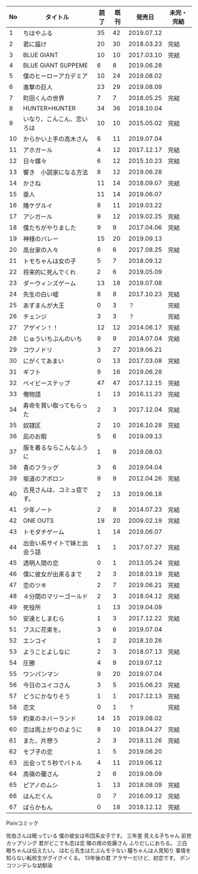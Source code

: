 | No   | タイトル                     | 読了 | 既刊 | 発売日     | 未完・完結 |
| ---- | ---------------------------- | ---- | ---- | ---------- | ---------- |
| 1    | ちはやふる                   | 35   | 42   | 2019.07.12 |            |
| 2    | 君に届け                     | 20   | 30   | 2018.03.23 | 完結       |
| 3    | BLUE GIANT                   | 10   | 10   | 2017.03.10 | 完結       |
| 4    | BLUE GIANT SUPPEME           | 6    | 8    | 2019.06.28 |            |
| 5    | 僕のヒーローアカデミア       | 10   | 24   | 2019.08.02 |            |
| 6    | 進撃の巨人                   | 23   | 29   | 2019.08.09 |            |
| 7    | 町田くんの世界               | 7    | 7    | 2018.05.25 | 完結       |
| 8    | HUNTER×HUNTER                | 34   | 36   | 2018.10.04 |            |
| 9    | いなり、こんこん、恋いろは   | 10   | 10   | 2015.05.02 | 完結       |
| 10   | からかい上手の高木さん       | 6    | 11   | 2019.07.04 |            |
| 11   | アホガール                   | 4    | 12   | 2017.12.17 | 完結       |
| 12   | 日々蝶々                     | 6    | 12   | 2015.10.23 | 完結       |
| 13   | 響き　小説家になる方法       | 8    | 12   | 2019.06.28 |            |
| 14   | かさね                       | 11   | 14   | 2018.09.07 | 完結       |
| 15   | 亜人                         | 11   | 14   | 2019.06.07 |            |
| 16   | 賭ケグルイ                   | 8    | 11   | 2019.03.22 |            |
| 17   | アシガール                   | 9    | 12   | 2019.02.25 | 完結       |
| 18   | 僕たちがやりました           | 9    | 9    | 2017.04.06 | 完結       |
| 19   | 神様のバレー                 | 15   | 20   | 2019.09.13 |            |
| 20   | 高台家の人々                 | 6    | 6    | 2017.08.25 | 完結       |
| 21   | トモちゃんは女の子           | 5    | 7    | 2018.09.12 |            |
| 22   | 将来的に死んでくれ           | 2    | 6    | 2019.05.09 |            |
| 23   | ダーウィンズゲーム           | 13   | 18   | 2019.07.08 |            |
| 24   | 先生の白い嘘                 | 8    | 8    | 2017.10.23 | 完結       |
| 25   | あずまんが大王               | 0    | 3    | ？         | 完結       |
| 26   | チェンジ                     | 3    | 3    | ？         | 完結       |
| 27   | アゲイン！！                 | 12   | 12   | 2014.06.17 | 完結       |
| 28   | じゅういちぶんのいち         | 9    | 9    | 2014.07.04 | 完結       |
| 29   | コウノドリ                   | 3    | 27   | 2019.06.21 |            |
| 30   | にがくてあまい               | 0    | 13   | 2017.03.08 | 完結       |
| 31   | ギフト                       | 9    | 16   | 2019.06.28 |            |
| 32   | ベイビーステップ             | 47   | 47   | 2017.12.15 | 完結       |
| 33   | 俺物語                       | 1    | 13   | 2016.11.23 | 完結       |
| 34   | 寿命を買い取ってもらった     | 2    | 3    | 2017.12.04 | 完結       |
| 35   | 奴隷区                       | 2    | 10   | 2016.10.28 | 完結       |
| 36   | 凪のお暇                     | 5    | 6    | 2019.09.13 |            |
| 37   | 服を着るならこんなふうに     | 1    | 9    | 2019.08.03 |            |
| 38   | 青のフラッグ                 | 3    | 6    | 2019.04.04 |            |
| 39   | 坂道のアポロン               | 9    | 9    | 2012.04.26 | 完結       |
| 40   | 古見さんは、コミュ症です。   | 2    | 13   | 2019.06.18 |            |
| 41   | 少年ノート                   | 2    | 8    | 2014.07.23 | 完結       |
| 42   | ONE OUTS                     | 19   | 20   | 2009.02.19 | 完結       |
| 43   | トモダチゲーム               | 1    | 14   | 2019.06.07 |            |
| 44   | 出会い系サイトで妹と出会う話 | 1    | 1    | 2017.07.27 | 完結       |
| 45   | 透明人間の恋                 | 0    | 1    | 2013.05.24 | 完結       |
| 46   | 僕に彼女が出来るまで         | 2    | 3    | 2018.03.19 | 完結       |
| 47   | 恋のツキ                     | 2    | 7    | 2019.06.21 | 完結       |
| 48   | ４分間のマリーゴールド       | 2    | 3    | 2018.04.12 | 完結       |
| 49   | 死役所                       | 1    | 13   | 2019.04.09 |            |
| 50   | 安達としまむら               | 1    | 3    | 2017.12.22 | 完結       |
| 51   | ブスに花束を。               | 3    | 6    | 2019.07.04 |            |
| 52   | エンコイ                     | 1    | 2    | 2018.10.26 |            |
| 53   | ようことよしなに             | 2    | 3    | 2018.07.13 | 完結       |
| 54   | 圧勝                         | 4    | 9    | 2019.07.12 |            |
| 55   | ワンパンマン                 | 9    | 20   | 2019.07.04 |            |
| 56   | 今日のユイコさん             | 3    | 5    | 2015.06.23 | 完結       |
| 57   | どうにかなりそう             | 1    | 1    | 2017.12.13 | 完結       |
| 58   | 恋文                         | 0    | 1    | ？         | 完結       |
| 59   | 約束のネバーランド           | 14   | 15   | 2019.08.02 |            |
| 60   | 恋は雨上がりのように         | 8    | 10   | 2018.04.27 | 完結       |
| 61   | また、片想う                 | 2    | 3    | 2018.11.26 | 完結       |
| 62   | モブ子の恋                   | 1    | 5    | 2019.06.20 |            |
| 63   | 出会って５秒でバトル         | 4    | 11   | 2019.06.12 |            |
| 64   | 高嶺の蘭さん                 | 2    | 6    | 2019.08.09 |            |
| 65   | ピアノのムシ                 | 1    | 13   | 2018.08.09 | 完結       |
| 66   | はんだくん                   | 0    | 7    | 2016.09.12 | 完結       |
| 67   | ばらかもん                   | 0    | 18   | 2018.12.12 | 完結       |



Pixivコミック

佐伯さんは眠っている
僕の彼女は布団系女子です。
三年差
見える子ちゃん
前世カップリング
君がどこでも恋は恋
隣の席の佐藤さん
ふりだしにおちる。
三白眼ちゃんは伝えたい。
ほむら先生はたぶんモテない
瞳ちゃんは人見知り
事情を知らない転校生がグイグイくる。
13年後の君
アラサーだけど、初恋です。
ポンコツンデレな幼馴染

